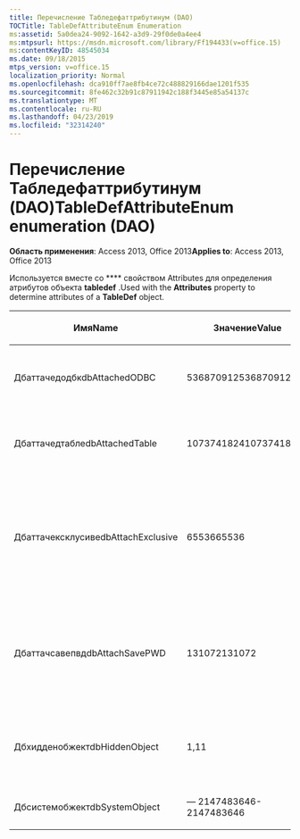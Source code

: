 ```yaml
---
title: Перечисление Табледефаттрибутинум (DAO)
TOCTitle: TableDefAttributeEnum Enumeration
ms:assetid: 5a0dea24-9092-1642-a3d9-29f0de0a4ee4
ms:mtpsurl: https://msdn.microsoft.com/library/Ff194433(v=office.15)
ms:contentKeyID: 48545034
ms.date: 09/18/2015
mtps_version: v=office.15
localization_priority: Normal
ms.openlocfilehash: dca910ff7ae8fb4ce72c488829166dae1201f535
ms.sourcegitcommit: 8fe462c32b91c87911942c188f3445e85a54137c
ms.translationtype: MT
ms.contentlocale: ru-RU
ms.lasthandoff: 04/23/2019
ms.locfileid: "32314240"
---
```

# <a name="tabledefattributeenum-enumeration-dao"></a><span data-ttu-id="422fc-102">Перечисление Табледефаттрибутинум (DAO)</span><span class="sxs-lookup"><span data-stu-id="422fc-102">TableDefAttributeEnum enumeration (DAO)</span></span>


<span data-ttu-id="422fc-103">**Область применения**: Access 2013, Office 2013</span><span class="sxs-lookup"><span data-stu-id="422fc-103">**Applies to**: Access 2013, Office 2013</span></span>

<span data-ttu-id="422fc-104">Используется вместе со \*\*\*\* свойством Attributes для определения атрибутов объекта **tabledef** .</span><span class="sxs-lookup"><span data-stu-id="422fc-104">Used with the **Attributes** property to determine attributes of a **TableDef** object.</span></span>

<table>
<colgroup>
<col style="width: 33%" />
<col style="width: 33%" />
<col style="width: 33%" />
</colgroup>
<thead>
<tr class="header">
<th><p><span data-ttu-id="422fc-105">Имя</span><span class="sxs-lookup"><span data-stu-id="422fc-105">Name</span></span></p></th>
<th><p><span data-ttu-id="422fc-106">Значение</span><span class="sxs-lookup"><span data-stu-id="422fc-106">Value</span></span></p></th>
<th><p><span data-ttu-id="422fc-107">Описание</span><span class="sxs-lookup"><span data-stu-id="422fc-107">Description</span></span></p></th>
</tr>
</thead>
<tbody>
<tr class="odd">
<td><p><span data-ttu-id="422fc-108">Дбаттачедодбк</span><span class="sxs-lookup"><span data-stu-id="422fc-108">dbAttachedODBC</span></span></p></td>
<td><p><span data-ttu-id="422fc-109">536870912</span><span class="sxs-lookup"><span data-stu-id="422fc-109">536870912</span></span></p></td>
<td><p><span data-ttu-id="422fc-110">Связанная таблица базы данных ODBC.</span><span class="sxs-lookup"><span data-stu-id="422fc-110">Linked ODBC database table.</span></span></p></td>
</tr>
<tr class="even">
<td><p><span data-ttu-id="422fc-111">Дбаттачедтабле</span><span class="sxs-lookup"><span data-stu-id="422fc-111">dbAttachedTable</span></span></p></td>
<td><p><span data-ttu-id="422fc-112">1073741824</span><span class="sxs-lookup"><span data-stu-id="422fc-112">1073741824</span></span></p></td>
<td><p><span data-ttu-id="422fc-113">Связанная таблица базы данных, отличная от ODBC.</span><span class="sxs-lookup"><span data-stu-id="422fc-113">Linked non-ODBC database table.</span></span></p></td>
</tr>
<tr class="odd">
<td><p><span data-ttu-id="422fc-114">Дбаттачексклусиве</span><span class="sxs-lookup"><span data-stu-id="422fc-114">dbAttachExclusive</span></span></p></td>
<td><p><span data-ttu-id="422fc-115">65536</span><span class="sxs-lookup"><span data-stu-id="422fc-115">65536</span></span></p></td>
<td><p><span data-ttu-id="422fc-116">Открывает связанную таблицу ядра СУБД Microsoft Access для монопольного использования.</span><span class="sxs-lookup"><span data-stu-id="422fc-116">Opens a linked Microsoft Access database engine table for exclusive use.</span></span></p></td>
</tr>
<tr class="even">
<td><p><span data-ttu-id="422fc-117">Дбаттачсавепвд</span><span class="sxs-lookup"><span data-stu-id="422fc-117">dbAttachSavePWD</span></span></p></td>
<td><p><span data-ttu-id="422fc-118">131072</span><span class="sxs-lookup"><span data-stu-id="422fc-118">131072</span></span></p></td>
<td><p><span data-ttu-id="422fc-119">Сохраняет идентификатор пользователя и пароль для связанной удаленной таблицы.</span><span class="sxs-lookup"><span data-stu-id="422fc-119">Saves user ID and password for linked remote table.</span></span></p></td>
</tr>
<tr class="odd">
<td><p><span data-ttu-id="422fc-120">Дбхидденобжект</span><span class="sxs-lookup"><span data-stu-id="422fc-120">dbHiddenObject</span></span></p></td>
<td><p><span data-ttu-id="422fc-121">1,1</span><span class="sxs-lookup"><span data-stu-id="422fc-121">1</span></span></p></td>
<td><p><span data-ttu-id="422fc-122">Скрытая таблица (для временного использования).</span><span class="sxs-lookup"><span data-stu-id="422fc-122">Hidden table (for temporary use).</span></span></p></td>
</tr>
<tr class="even">
<td><p><span data-ttu-id="422fc-123">Дбсистемобжект</span><span class="sxs-lookup"><span data-stu-id="422fc-123">dbSystemObject</span></span></p></td>
<td><p><span data-ttu-id="422fc-124">— 2147483646</span><span class="sxs-lookup"><span data-stu-id="422fc-124">-2147483646</span></span></p></td>
<td><p><span data-ttu-id="422fc-125">Системная таблица.</span><span class="sxs-lookup"><span data-stu-id="422fc-125">System table.</span></span></p></td>
</tr>
</tbody>
</table>

